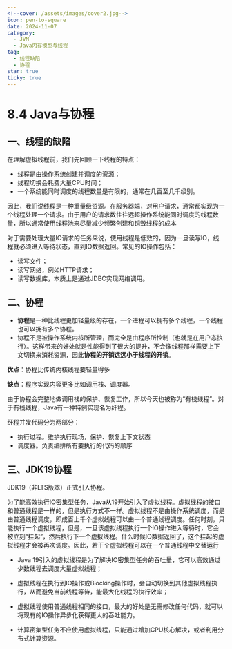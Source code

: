 ```yaml
---
<!--cover: /assets/images/cover2.jpg-->
icon: pen-to-square
date: 2024-11-07
category:
  - JVM
  - Java内存模型与线程
tag:
  - 线程缺陷
  - 协程
star: true
ticky: true
---
```

# 8.4 Java与协程

## 一、线程的缺陷

在理解虚拟线程前，我们先回顾一下线程的特点：

- 线程是由操作系统创建并调度的资源；
- 线程切换会耗费大量CPU时间；
- 一个系统能同时调度的线程数量是有限的，通常在几百至几千级别。

因此，我们说线程是一种重量级资源。在服务器端，对用户请求，通常都实现为一个线程处理一个请求。由于用户的请求数往往远超操作系统能同时调度的线程数量，所以通常使用线程池来尽量减少频繁创建和销毁线程的成本

对于需要处理大量IO请求的任务来说，使用线程是低效的，因为一旦读写IO，线程就必须进入等待状态，直到IO数据返回。常见的IO操作包括：

- 读写文件；
- 读写网络，例如HTTP请求；
- 读写数据库，本质上是通过JDBC实现网络调用。

## 二、协程

- **协程**是一种比线程更加轻量级的存在，一个进程可以拥有多个线程，一个线程也可以拥有多个协程。
- 协程不是被操作系统内核所管理，而完全是由程序所控制（也就是在用户态执行）。这样带来的好处就是性能得到了很大的提升，不会像线程那样需要上下文切换来消耗资源，因此**协程的开销远远小于线程的开销**。

**优点**：协程比传统内核线程要轻量得多

**缺点**：程序实现内容更多比如调用栈、调度器。

由于协程会完整地做调用栈的保护、恢复工作，所以今天也被称为“有栈线程”。对于有栈线程，Java有一种特例实现名为纤程。

纤程并发代码分为两部分：

- 执行过程。维护执行现场，保护、恢复上下文状态
- 调度器。负责编排所有要执行的代码的顺序

## 三、JDK19协程

JDK19（非LTS版本）正式引入协程。

为了能高效执行IO密集型任务，Java从19开始引入了虚拟线程。虚拟线程的接口和普通线程是一样的，但是执行方式不一样。虚拟线程不是由操作系统调度，而是由普通线程调度，即成百上千个虚拟线程可以由一个普通线程调度。任何时刻，只能执行一个虚拟线程，但是，一旦该虚拟线程执行一个IO操作进入等待时，它会被立刻“挂起”，然后执行下一个虚拟线程。什么时候IO数据返回了，这个挂起的虚拟线程才会被再次调度。因此，若干个虚拟线程可以在一个普通线程中交替运行

- Java 19引入的虚拟线程是为了解决IO密集型任务的吞吐量，它可以高效通过少数线程去调度大量虚拟线程；

- 虚拟线程在执行到IO操作或Blocking操作时，会自动切换到其他虚拟线程执行，从而避免当前线程等待，能最大化线程的执行效率；

- 虚拟线程使用普通线程相同的接口，最大的好处是无需修改任何代码，就可以将现有的IO操作异步化获得更大的吞吐能力。

- 计算密集型任务不应使用虚拟线程，只能通过增加CPU核心解决，或者利用分布式计算资源。











